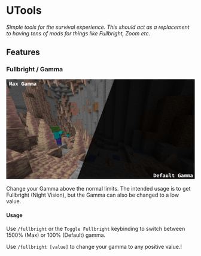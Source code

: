 # UTools
_Simple tools for the survival experience. This should act as a replacement to having tens of mods for things like Fullbright, Zoom etc._

## Features

### Fullbright / Gamma

![Gamma Comparism](assets%2Fgammacomparism.png)

Change your Gamma above the normal limits. The intended usage is to get Fullbright (Night Vision), but the Gamma can also be changed to a low value.

#### Usage

Use `/fullbright` or the `Toggle Fullbright` keybinding to switch between 1500% (Max) or 100% (Default) gamma.

Use `/fullbright [value]` to change your gamma to any positive value.!
